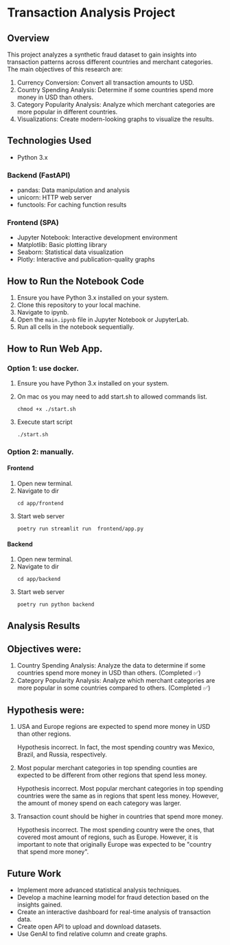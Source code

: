 # Transaction Analysis Project

## Overview

This project analyzes a synthetic fraud dataset to gain insights into transaction patterns across different countries and merchant categories. The main objectives of this research are:

1. Currency Conversion: Convert all transaction amounts to USD.
2. Country Spending Analysis: Determine if some countries spend more money in USD than others.
3. Category Popularity Analysis: Analyze which merchant categories are more popular in different countries.
4. Visualizations: Create modern-looking graphs to visualize the results.

## Technologies Used

- Python 3.x

### Backend (FastAPI)

- pandas: Data manipulation and analysis
- unicorn: HTTP web server
- functools: For caching function results

### Frontend (SPA)

- Jupyter Notebook: Interactive development environment
- Matplotlib: Basic plotting library
- Seaborn: Statistical data visualization
- Plotly: Interactive and publication-quality graphs

## How to Run the Notebook Code

1. Ensure you have Python 3.x installed on your system.
2. Clone this repository to your local machine.
3. Navigate to ipynb.
4. Open the `main.ipynb` file in Jupyter Notebook or JupyterLab.
5. Run all cells in the notebook sequentially.

## How to Run Web App.

### Option 1: use docker.

1. Ensure you have Python 3.x installed on your system.
2. On mac os you may need to add start.sh to allowed commands list.

   ```
   chmod +x ./start.sh
   ```
3. Execute start script

   ```
   ./start.sh
   ```

### Option 2: manually.
#### Frontend
1. Open new terminal.
2. Navigate to dir
    ```
   cd app/frontend
   ```
3. Start web server
    ```
   poetry run streamlit run  frontend/app.py
   ```
#### Backend
1. Open new terminal.
2. Navigate to dir
    ```
   cd app/backend
   ```
3. Start web server
    ```
   poetry run python backend
   ```


## Analysis Results

## Objectives were:
1. Country Spending Analysis: Analyze the data to determine if some countries spend more money in USD than others. (Completed ✅)
2. Category Popularity Analysis: Analyze which merchant categories are more popular in some countries compared to others. (Completed ✅)

## Hypothesis were:
1. USA and Europe regions are expected to spend more money in USD than other regions.

    Hypothesis incorrect. In fact, the most spending country was Mexico, Brazil, and Russia, respectively.


2. Most popular merchant categories in top spending counties are expected to be different from other regions that spend less money.

    Hypothesis incorrect. Most popular merchant categories in top spending countries were the same as in regions that spent less money. However, the amount of money spend on each category was larger.

3. Transaction count should be higher in countries that spend more money.

    Hypothesis incorrect. The most spending country were the ones, that covered most amount of regions, such as Europe. However, it is important to note that
    originally Europe was expected to be "country that spend more money".

## Future Work

- Implement more advanced statistical analysis techniques.
- Develop a machine learning model for fraud detection based on the insights gained.
- Create an interactive dashboard for real-time analysis of transaction data.
- Create open API to upload and download datasets.
- Use GenAI to find relative column and create graphs.
